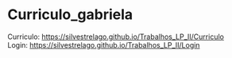 # Curriculo_gabriela
Curriculo:
  https://silvestrelago.github.io/Trabalhos_LP_II/Curriculo
<br>
Login: 
  https://silvestrelago.github.io/Trabalhos_LP_II/Login
